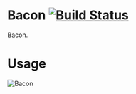 Bacon [![Build Status](https://travis-ci.org/kaleworsley/bacon.png?branch=master)](https://travis-ci.org/kaleworsley/bacon)
=====

Bacon.

Usage
=====

![Bacon](http://i.imgur.com/pZq7dFl.jpg)
